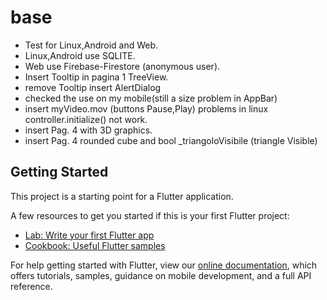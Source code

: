 # base
- Test for Linux,Android and Web.
- Linux,Android use SQLITE.
- Web use Firebase-Firestore (anonymous user).
- Insert Tooltip in pagina 1 TreeView.
- remove Tooltip insert AlertDialog
- checked the use on my mobile(still a size problem in AppBar)
- insert myVideo.mov (buttons Pause,Play) problems in linux controller.initialize() not work.
- insert Pag. 4 with 3D graphics.
- insert Pag. 4 rounded cube and bool _triangoloVisibile (triangle Visible)


## Getting Started

This project is a starting point for a Flutter application.

A few resources to get you started if this is your first Flutter project:

- [Lab: Write your first Flutter app](https://flutter.dev/docs/get-started/codelab)
- [Cookbook: Useful Flutter samples](https://flutter.dev/docs/cookbook)

For help getting started with Flutter, view our
[online documentation](https://flutter.dev/docs), which offers tutorials,
samples, guidance on mobile development, and a full API reference.
